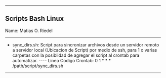 -------------------
Scripts Bash Linux 
-------------------
Name: Matias O. Riedel

---------

- sync_dirs.sh: Script para sincronizar archivos desde un servidor remoto a servidor local (Ubicacion de Script) por medio de ssh, para 1 o varias carpetas con la posiblidad de agregar el script al crontab para automatizar.
---- Linea Codigo Crontab: 0 1 * * * /path/script/sync_dirs.sh

---------